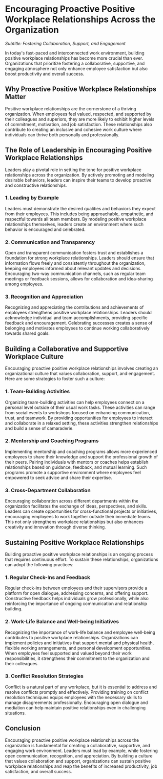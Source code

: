 Encouraging Proactive Positive Workplace Relationships Across the Organization
=======================================================================================

*Subtitle: Fostering Collaboration, Support, and Engagement*

In today's fast-paced and interconnected work environment, building positive workplace relationships has become more crucial than ever. Organizations that prioritize fostering a collaborative, supportive, and engaging atmosphere not only enhance employee satisfaction but also boost productivity and overall success.

Why Proactive Positive Workplace Relationships Matter
-----------------------------------------------------

Positive workplace relationships are the cornerstone of a thriving organization. When employees feel valued, respected, and supported by their colleagues and superiors, they are more likely to exhibit higher levels of commitment, motivation, and job satisfaction. These relationships also contribute to creating an inclusive and cohesive work culture where individuals can thrive both personally and professionally.

The Role of Leadership in Encouraging Positive Workplace Relationships
----------------------------------------------------------------------

Leaders play a pivotal role in setting the tone for positive workplace relationships across the organization. By actively promoting and modeling desirable behaviors, leaders can inspire their teams to develop proactive and constructive relationships.

### 1. Leading by Example

Leaders must demonstrate the desired qualities and behaviors they expect from their employees. This includes being approachable, empathetic, and respectful towards all team members. By modeling positive workplace relationships themselves, leaders create an environment where such behavior is encouraged and celebrated.

### 2. Communication and Transparency

Open and transparent communication fosters trust and establishes a foundation for strong workplace relationships. Leaders should ensure that information flows freely and consistently throughout the organization, keeping employees informed about relevant updates and decisions. Encouraging two-way communication channels, such as regular team meetings or feedback sessions, allows for collaboration and idea-sharing among employees.

### 3. Recognition and Appreciation

Recognizing and appreciating the contributions and achievements of employees strengthens positive workplace relationships. Leaders should acknowledge individual and team accomplishments, providing specific feedback and encouragement. Celebrating successes creates a sense of belonging and motivates employees to continue working collaboratively towards shared goals.

Building a Collaborative and Supportive Workplace Culture
---------------------------------------------------------

Encouraging proactive positive workplace relationships involves creating an organizational culture that values collaboration, support, and engagement. Here are some strategies to foster such a culture:

### 1. Team-Building Activities

Organizing team-building activities can help employees connect on a personal level outside of their usual work tasks. These activities can range from social events to workshops focused on enhancing communication, trust, and teamwork. By providing opportunities for employees to interact and collaborate in a relaxed setting, these activities strengthen relationships and build a sense of camaraderie.

### 2. Mentorship and Coaching Programs

Implementing mentorship and coaching programs allows more experienced employees to share their knowledge and support the professional growth of their peers. Pairing individuals with mentors or coaches helps establish relationships based on guidance, feedback, and mutual learning. Such programs promote a supportive environment where employees feel empowered to seek advice and share their expertise.

### 3. Cross-Department Collaboration

Encouraging collaboration across different departments within the organization facilitates the exchange of ideas, perspectives, and skills. Leaders can create opportunities for cross-functional projects or initiatives, encouraging employees to work together outside their immediate teams. This not only strengthens workplace relationships but also enhances creativity and innovation through diverse thinking.

Sustaining Positive Workplace Relationships
-------------------------------------------

Building proactive positive workplace relationships is an ongoing process that requires continuous effort. To sustain these relationships, organizations can adopt the following practices:

### 1. Regular Check-Ins and Feedback

Regular check-ins between employees and their supervisors provide a platform for open dialogue, addressing concerns, and offering support. Constructive feedback helps individuals grow professionally, while also reinforcing the importance of ongoing communication and relationship building.

### 2. Work-Life Balance and Well-being Initiatives

Recognizing the importance of work-life balance and employee well-being contributes to positive workplace relationships. Organizations can implement policies and initiatives that support mental and physical health, flexible working arrangements, and personal development opportunities. When employees feel supported and valued beyond their work responsibilities, it strengthens their commitment to the organization and their colleagues.

### 3. Conflict Resolution Strategies

Conflict is a natural part of any workplace, but it is essential to address and resolve conflicts promptly and effectively. Providing training on conflict resolution techniques equips employees with the necessary skills to manage disagreements professionally. Encouraging open dialogue and mediation can help maintain positive relationships even in challenging situations.

Conclusion
----------

Encouraging proactive positive workplace relationships across the organization is fundamental for creating a collaborative, supportive, and engaging work environment. Leaders must lead by example, while fostering open communication, recognition, and appreciation. By building a culture that values collaboration and support, organizations can sustain positive workplace relationships and reap the benefits of increased productivity, job satisfaction, and overall success.
